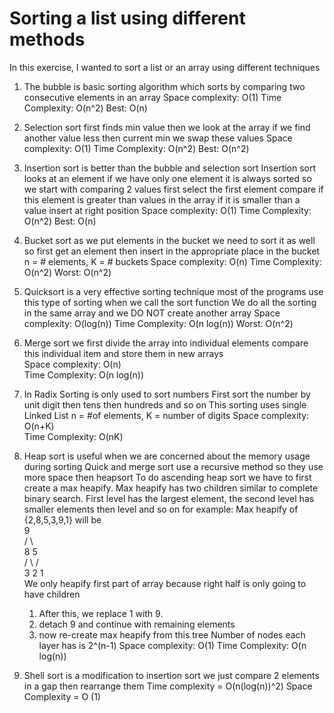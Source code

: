 # Sorting a list using different methods

In this exercise, I wanted to sort a list or an array using different techniques
1) The bubble is basic sorting algorithm which sorts by comparing two consecutive elements in an array
    Space complexity: O(1)
    Time Complexity: O(n^2)    Best: O(n)
    
2) Selection sort first finds min value
    then we look at the array if we find another value less then
    current min we swap these values
    Space complexity: O(1)
    Time Complexity: O(n^2)    Best: O(n^2)
    
3) Insertion sort is better than the bubble and selection sort
    Insertion sort looks at an element
    if we have only one element it is always sorted so we start with
    comparing 2 values first select the first element
    compare if this element is greater than values in the array
    if it is smaller than a value insert at right position
    Space complexity: O(1)
    Time Complexity: O(n^2)    Best: O(n)
    
4) Bucket sort as we put elements in the bucket we need to sort it as well
    so first get an element then insert in the appropriate place in the bucket
    n = # elements, K = # buckets
    Space complexity: O(n)
    Time Complexity: O(n^2)    Worst: O(n^2)
    
5) Quicksort is a very effective sorting technique
    most of the programs use this type of sorting when we call the sort function
    We do all the sorting in the same array and we DO NOT create another array
    Space complexity: O(log(n))
    Time Complexity: O(n log(n))    Worst: O(n^2)
    
6) Merge sort we first divide the array into individual elements
    compare this individual item and store them in new arrays    
    Space complexity: O(n)    
    Time Complexity: O(n log(n))   
    
7) In Radix Sorting is only used to sort numbers
    First sort the number by unit digit then tens then hundreds and so on
    This sorting uses single Linked List
    n = #of elements, K = number of digits
    Space complexity: O(n+K)    
    Time Complexity: O(nK)
    
8) Heap sort is useful when we are concerned about the memory usage during sorting
    Quick and merge sort use a recursive method so they use more space then heapsort
    To do ascending heap sort we have to first create a max heapify.
    Max heapify has two children similar to complete binary search. First level
    has the largest element, the second level has smaller elements then level and so on
    for example:  Max heapify of  {2,8,5,3,9,1} will be  
            9   
         /    \           
        8      5          
      /  \    /        
    3     2  1  
    We only heapify first part of array because right half is only going to have children
      1) After this, we replace 1 with 9.
      2) detach 9 and continue with remaining elements
      3) now re-create max heapify from this tree
    Number of nodes each layer has is 2^(n-1)
    Space complexity: O(1)
    Time Complexity: O(n log(n))
    
9) Shell sort is a modification to insertion sort
    we just compare 2 elements in a gap then rearrange them
    Time complexity = O(n(log(n))^2)
    Space Complexity = O (1)
